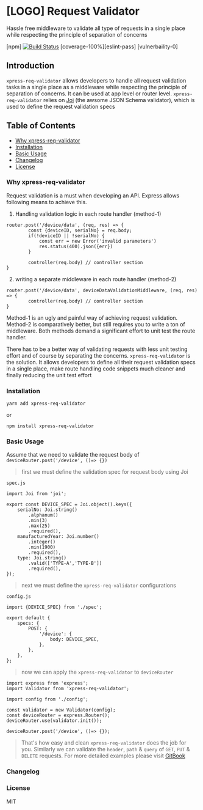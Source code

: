 # [LOGO] Request Validator

Hassle free middleware to validate all type of requests in a single place while respecting the principle of separation of concerns

[npm]
[![Build Status](https://travis-ci.org/IamThilina/xpress-req-validator.svg?branch=master)](https://travis-ci.org/IamThilina/xpress-req-validator)
 [coverage-100%][eslint-pass] [vulnerbaility-0]

## Introduction

`xpress-req-validator` allows developers to handle all request validation tasks in a single place as a middleware while respecting the principle of separation of concerns.
It can be used at app level or router level.
`xpress-req-validator` relies on [Joi](https://github.com/hapijs/joi) (the awsome JSON Schema validator), which is used to define the request validation specs

## Table of Contents

-   [Why xpress-req-validator](#why-xpress-req-validator)
-   [Installation](#installation)
-   [Basic Usage](#basic-usage)
-   [Changelog](#changelog)
-   [License](#license)

### Why xpress-req-validator

Request validation is a must when developing an API. Express allows following means to achieve this.

1. Handling validation logic in each route handler (method-1)

```node
router.post('/device/data', (req, res) => {
        const {deviceID, serialNo} = req.body;
        if(!deviceID || !serialNo) {
            const err = new Error('invalid parameters')
            res.status(400).json({err})
        }

        controller(req.body) // controller section
}
```

2. writing a separate middleware in each route handler (method-2)

```node
router.post('/device/data', deviceDataValidationMiddleware, (req, res) => {
        controller(req.body) // controller section
}
```

Method-1 is an ugly and painful way of achieving request validation. Method-2 is comparatively better, but still requires you to write a ton of middleware.
Both methods demand a significant effort to unit test the route handler.

There has to be a better way of validating requests with less unit testing effort and of course by separating the concerns. `xpress-req-validator` is the solution.
It allows developers to define all their request validation specs in a single place, make route handling code snippets much cleaner and finally reducing the unit test effort

### Installation

```node
yarn add xpress-req-validator
```

or

```node
npm install xpress-req-validator
```

### Basic Usage

Assume that we need to validate the request body of `deviceRouter.post('/device', ()=> {})`

> first we must define the validation spec for request body using Joi

`spec.js`
```node
import Joi from 'joi';

export const DEVICE_SPEC = Joi.object().keys({
    serialNo: Joi.string()
        .alphanum()
        .min(3)
        .max(25)
        .required(),
    manufacturedYear: Joi.number()
        .integer()
        .min(1900)
        .required(),
    type: Joi.string()
        .valid(['TYPE-A','TYPE-B'])
        .required(),
});
```

> next we must define the `xpress-req-validator` configurations

`config.js`
```node
import {DEVICE_SPEC} from './spec';

export default {
    specs: {
        POST: {
            '/device': {
                body: DEVICE_SPEC,
            },
        },
    },
};
```

> now we can apply the `xpress-req-validator` to `deviceRouter`
```node
import express from 'express';
import Validator from 'xpress-req-validator';

import config from './config';

const validator = new Validator(config);
const deviceRouter = express.Router();
deviceRouter.use(validator.init());

deviceRouter.post('/device', ()=> {});
```

> That's how easy and clean `xpress-req-validator` does the job for you. Similarly we can validate the `header`, `path` & `query`
of `GET`, `PUT` & `DELETE` requests. For more detailed examples please visit [GitBook](https://www.gitbook.com/)

### Changelog

### License
MIT
